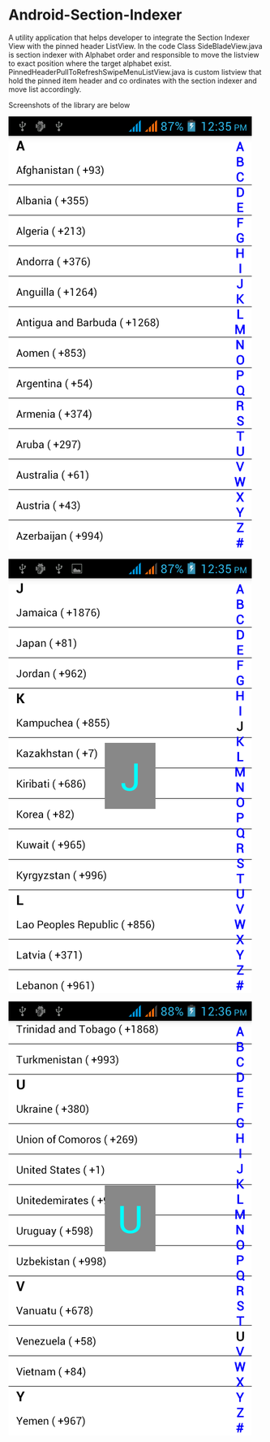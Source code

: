 # Android-Section-Indexer
A utility application that helps developer to integrate the Section Indexer View with the pinned header ListView.
In the code Class SideBladeView.java is section indexer with Alphabet order and responsible to move the listview to exact position where the target alphabet exist.
PinnedHeaderPullToRefreshSwipeMenuListView.java is custom listview that hold the pinned item header and co ordinates with the section indexer and move list accordingly.

Screenshots of the library are below

![Alt text](https://github.com/AbdulRehmanNazar/Android-Section-Indexer/blob/master/raw/Screenshot_2015-12-08-12-35-35.png "")

![Alt text](https://github.com/AbdulRehmanNazar/Android-Section-Indexer/blob/master/raw/Screenshot_2015-12-08-12-35-42.png "")

![Alt text](https://github.com/AbdulRehmanNazar/Android-Section-Indexer/blob/master/raw/Screenshot_2015-12-08-12-36-33.png "")



